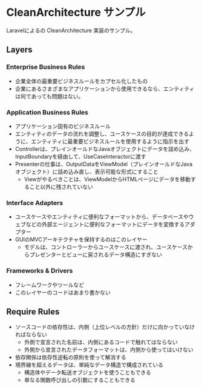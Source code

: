 # CleanArchitecture サンプル
Laravelによるの CleanArchitecture 実装のサンプル。

## Layers
### Enterprise Business Rules
* 企業全体の最重要ビジネスルールをカプセル化したもの
* 企業にあるさまざまなアプリケーションから使用できるなら、エンティティは何であっても問題はない。

### Application Business Rules
* アプリケーション固有のビジネスルール
* エンティティのデータの流れを調整し、ユースケースの目的が達成できるように、エンティティに最重要ビジネスルールを使用するように指示を出す
* Controllerは、プレインオールドなJavaオブジェクトにデータを詰め込み、InputBoundaryを経由して、UseCaseInteractorに渡す
* Presenterの仕事は、OutputDataをViewModel（プレインオールドなJavaオブジェクト）に詰め込み直し、表示可能な形式にすること
  * Viewがやるべきことは、ViewModelからHTMLページにデータを移動すること以外に残されていない

### Interface Adapters
* ユースケースやエンティティに便利なフォーマットから、データベースやウェブなどの外部エージェントに便利なフォーマットにデータを変換するアダプター
* GUIのMVCアーキテクチャを保持するのはこのレイヤー
  * モデルは、コントローラーからユースケースに渡され、ユースケースからプレゼンターとビューに戻されるデータ構造にすぎない

### Frameworks & Drivers
* フレームワークやツールなど
* このレイヤーのコードはあまり書かない

## Require Rules
* ソースコードの依存性は、内側（上位レベルの方針）だけに向かっていなければならない
  * 外側で宣言された名前は、内側にあるコードで触れてはならない
  * 外側から宣言されたデータフォーマットは、内側から使ってはいけない
* 依存関係は依存性逆転の原則を使って解消する
* 境界線を超えるデータは、単純なデータ構造で構成されている
  * 構造体やデータ転送オブジェクトを使うこともできる
  * 単なる関数呼び出しの引数にすることもできる
